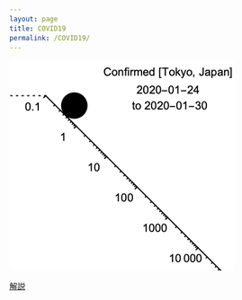 ```yaml
---
layout: page
title: COVID19
permalink: /COVID19/
---
```


![Tokyo positive](/assets/gif/tokyo.gif)

[解説](https://note.com/ryseto/n/n432fcc37c992)